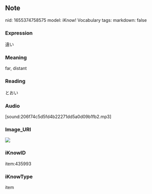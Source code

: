 ## Note
nid: 1655374758575
model: iKnow! Vocabulary
tags: 
markdown: false

### Expression
遠い

### Meaning
far, distant

### Reading
とおい

### Audio
[sound:206f74c5d5fd4b22271dd5a0d09b1fb2.mp3]

### Image_URI
<img src="91ea31e9bf26b7706c1b9f5dcd89c5b9.jpg">

### iKnowID
item:435993

### iKnowType
item
